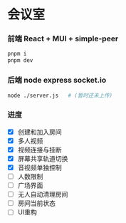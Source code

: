 # 会议室
### 前端 React + MUI + simple-peer
```bash
pnpm i
pnpm dev
```

### 后端 node express socket.io
```bash
node ./server.js   # (暂时还未上传)
```
### 进度
- [x] 创建和加入房间
- [x] 多人视频
- [x] 视频连接与挂断
- [x] 屏幕共享轨道切换
- [x] 音视频单独控制
- [ ] 人数限制
- [ ] 广场界面
- [ ] 无人自动清理房间
- [ ] 房间当前状态
- [ ] UI重构
